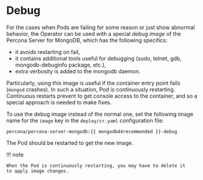 # Debug

For the cases when Pods are failing for some reason or just show abnormal behavior,
the Operator can be used with a special *debug image* of the Percona Server for
MongoDB, which has the following specifics:

* it avoids restarting on fail,
* it contains additional tools useful for debugging (sudo, telnet, gdb,
    mongodb-debuginfo package, etc.),
* extra verbosity is added to the mongodb daemon.

Particularly, using this image is useful if the container entry point fails
(`mongod` crashes). In such a situation, Pod is continuously restarting.
Continuous restarts prevent to get console access to the container,
and so a special approach is needed to make fixes.

To use the debug image instead of the normal one, set the following image name
for the `image` key in the `deploy/cr.yaml` configuration file:

`percona/percona-server-mongodb:{{ mongodb44recommended }}-debug`

The Pod should be restarted to get the new image.

!!! note

    When the Pod is continuously restarting, you may have to delete it
    to apply image changes.
